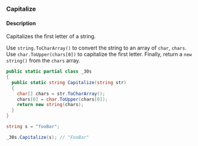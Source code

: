 ### Capitalize

#### Description
Capitalizes the first letter of a string.

Use `string.ToCharArray()` to convert the string to an array of `char`, `chars`.
Use `char.ToUpper(chars[0])` to capitalize the first letter.
Finally, return a `new string()` from the `chars` array.

```csharp
public static partial class _30s 
{
  public static string Capitalize(string str) 
  {
    char[] chars = str.ToCharArray();
    chars[0] = char.ToUpper(chars[0]);
    return new string(chars);
  }
}
```

```csharp
string s = "fooBar";

_30s.Capitalize(s); // "FooBar"
```
